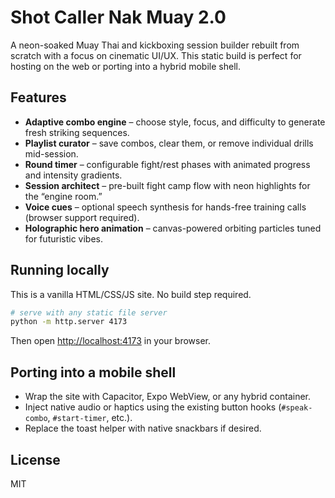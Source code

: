 # Shot Caller Nak Muay 2.0

A neon-soaked Muay Thai and kickboxing session builder rebuilt from scratch with a focus on cinematic UI/UX. This static build is perfect for hosting on the web or porting into a hybrid mobile shell.

## Features

- **Adaptive combo engine** – choose style, focus, and difficulty to generate fresh striking sequences.
- **Playlist curator** – save combos, clear them, or remove individual drills mid-session.
- **Round timer** – configurable fight/rest phases with animated progress and intensity gradients.
- **Session architect** – pre-built fight camp flow with neon highlights for the “engine room.”
- **Voice cues** – optional speech synthesis for hands-free training calls (browser support required).
- **Holographic hero animation** – canvas-powered orbiting particles tuned for futuristic vibes.

## Running locally

This is a vanilla HTML/CSS/JS site. No build step required.

```bash
# serve with any static file server
python -m http.server 4173
```

Then open <http://localhost:4173> in your browser.

## Porting into a mobile shell

- Wrap the site with Capacitor, Expo WebView, or any hybrid container.
- Inject native audio or haptics using the existing button hooks (`#speak-combo`, `#start-timer`, etc.).
- Replace the toast helper with native snackbars if desired.

## License

MIT
